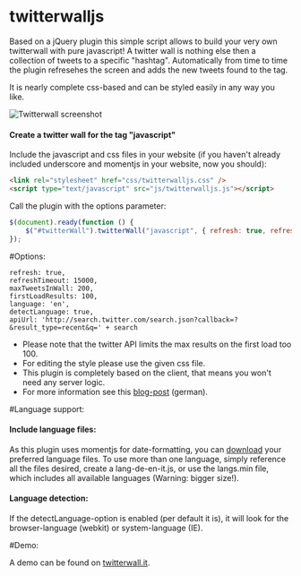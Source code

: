# twitterwalljs

Based on a jQuery plugin this simple script allows to build your very own twitterwall with pure javascript! A twitter wall is nothing else then a collection of tweets to a specific "hashtag". Automatically from time to time the plugin refresehes the screen and adds the new tweets found to the tag.

It is nearly complete css-based and can be styled easily in any way you like.

![Twitterwall screenshot](https://raw.github.com/robbz/twitterwalljs/master/demo/screenshot.png)

#### Create a twitter wall for the tag "javascript"

Include the javascript and css files in your website (if you haven't already included underscore and momentjs in your website, now you should):

``` html
<link rel="stylesheet" href="css/twitterwalljs.css" />
<script type="text/javascript" src="js/twitterwalljs.js"></script>
```

Call the plugin with the options parameter:

```javascript
$(document).ready(function () {
    $("#twitterWall").twitterWall("javascript", { refresh: true, refreshTimeout: 5000 });
});
```

#Options:

```
refresh: true,
refreshTimeout: 15000,            
maxTweetsInWall: 200,
firstLoadResults: 100,
language: 'en',
detectLanguage: true,
apiUrl: 'http://search.twitter.com/search.json?callback=?&result_type=recent&q=' + search
```

* Please note that the twitter API limits the max results on the first load too 100.
* For editing the style please use the given css file.
* This plugin is completely based on the client, that means you won't need any server logic.
* For more information see this <a href="http://devangelist.de/twitterwall-mit-javascript-twitterwalljs/">blog-post</a> (german).

#Language support:

#### Include language files:

As this plugin uses momentjs for date-formatting, you can <a href="https://github.com/timrwood/moment/tree/develop/min">download</a> your preferred language files. To use more than one language, simply reference all the files desired, create a lang-de-en-it.js, or use the langs.min file, which includes all available languages (Warning: bigger size!).

#### Language detection:

If the detectLanguage-option is enabled (per default it is), it will look for the browser-language (webkit) or system-language (IE).

#Demo:

A demo can be found on <a href="http://www.twitterwall.it/de/twitter/suedtirol.aspx">twitterwall.it</a>.